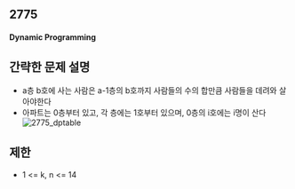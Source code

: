 ## 2775

#### Dynamic Programming

## 간략한 문제 설명
- a층 b호에 사는 사람은 a-1층의 b호까지 사람들의 수의 합만큼 사람들을 데려와 살아야한다
- 아파트는 0층부터 있고, 각 층에는 1호부터 있으며, 0층의 i호에는 i명이 산다
![2775_dptable](https://github.com/bomii1/Beakjoon_pnp/assets/101382369/bbec5c90-4cfe-40fa-b850-c2b1e624fb3b)

## 제한
- 1 <= k, n <= 14



